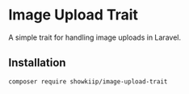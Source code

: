 # Image Upload Trait

A simple trait for handling image uploads in Laravel.

## Installation

```bash
composer require showkiip/image-upload-trait
